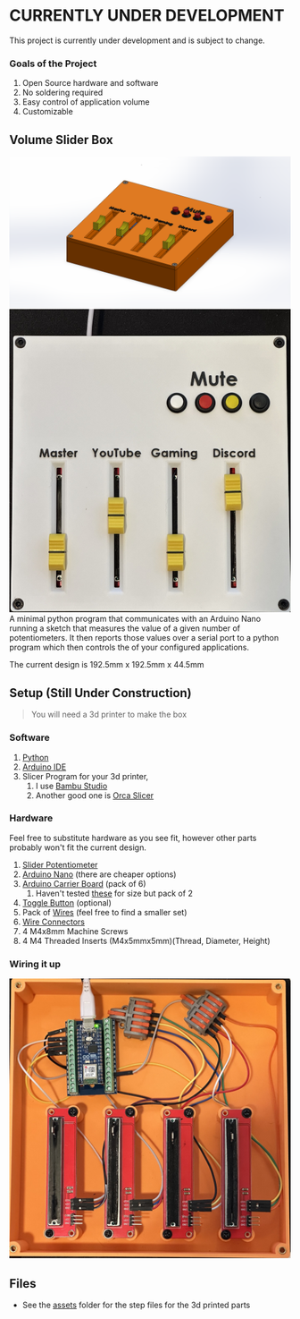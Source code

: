 # CURRENTLY UNDER DEVELOPMENT
This project is currently under development and is subject to change.
### Goals of  the Project
1. Open Source hardware and software
2. No soldering required
3. Easy control of application volume
4. Customizable 
## Volume Slider Box
![Volume Slider Box](assets/Volume%20Slider%20Box%20Assembly%20V2%20Trimetric.PNG)
![SlideBoxWhiteTop](assets/white_top_box.jpg)
A minimal python program that communicates with an Arduino Nano running a sketch that measures the value of a given
number of potentiometers. It then reports those values over a serial port to a python program which then controls the
 of your configured applications.

The current design is 192.5mm x 192.5mm x 44.5mm

## Setup (Still Under Construction)
> You will need a 3d printer to make the box

### Software
1. [Python](https://www.python.org/downloads/)
2. [Arduino IDE](https://www.arduino.cc/en/software)
3. Slicer Program for your 3d printer, 
   1. I use [Bambu Studio](https://bambulab.com/en/download/studio)
   2. Another good one is [Orca Slicer](https://github.com/SoftFever/OrcaSlicer)

### Hardware
Feel free to substitute hardware as you see fit, however other parts probably won't fit the current design.

1. [Slider Potentiometer](https://www.amazon.com/dp/B0D2L6LJXC?psc=1&ref=ppx_yo2ov_dt_b_product_details)
2. [Arduino Nano](https://www.amazon.com/Arduino-Nano-Every-headers-Mounted/dp/B07WWK29XF/ref=sr_1_1?crid=168ZUYOMRKRR2&dib=eyJ2IjoiMSJ9.LWBZoWBHsaivlvmKMQtyh8aVmGqwhO_Uv02Fkr2rtnxyujYzfqH9yr56FkWI4avqj3p1KnYchWR0ldi-xuH6ancgnyWpzNHx6i3OvDBzUWydQyIrU9a0xOPJK86aYnqFbm2I5VYH0hKh4Sqnq2qP6KPeVyF5u-qXeMKngBzFeCQQmCEITSOzZXoKWDMNDzdII6v01uIvBZO_v3NHnadwJiXPNZN6UxfBNHwz1-HkWFc.SRVM0ohIEqW_A2jvBji0uXz2fVqxpcV_TozOnLXJs-w&dib_tag=se&keywords=arduino%2Bnano+with+headers&qid=1721949526&sprefix=arduino%2Bnano+with+header%2Caps%2C141&sr=8-1) (there are cheaper options)
3. [Arduino Carrier Board](https://www.amazon.com/dp/B0B4Z7NJ9J?ref=ppx_yo2ov_dt_b_product_details&th=1) (pack of 6)
   1. Haven't tested [these](https://www.amazon.com/NOYITO-Terminal-Adapter-Arduino-ATMEGA328P-AU/dp/B07CBSMQ6T/ref=sr_1_11?crid=NPC0ZSFQI7FN&dib=eyJ2IjoiMSJ9.l6nimXctZz9Wf_Soh66VqO1kvJZNXapVhnioU2CWXjpa5nt6hjQ0IyPlsSNqVZPqpbfem1YC5cmJUsTGNA1OkT2f4-CSnEy9dKq_wMYX3I2fshni0TsXDGZ7nQCKI90w6FeBEACu8Dq22OCt48I0raPOeBPW9dOvVDtcIQNJHWBMJQ58vr9ubUFtj5LSAGPp5gtzY1rI8XP7q9GT3hzJ6i_YCJ-cFkDDg3egfYo02S8Zly2E84oIv8Rfit2_P6Lpp80j5AfCea9ZVFB7RJJtDcaMePTvVA3bQu5wYEkgSmw.JkVXJp4X6cSW-ByK5PBm_eCB0XrBhDiIiPWaJP8HYqA&dib_tag=se&keywords=arduino+nano+carrier+board&qid=1721949629&s=industrial&sprefix=arduino+nano+carrier+boar%2Cindustrial%2C117&sr=1-11) for size but pack of 2
4. [Toggle Button](https://www.amazon.com/dp/B0C61WY1JM?ref=ppx_yo2ov_dt_b_product_details&th=1) (optional)
5. Pack of [Wires](https://www.amazon.com/dp/B089FZ79CS?ref=ppx_yo2ov_dt_b_product_details&th=1) (feel free to find a smaller set)
6. [Wire Connectors](https://www.amazon.com/dp/B09VSYG3H5?ref=ppx_yo2ov_dt_b_product_details&th=1)
7. 4 M4x8mm Machine Screws
8. 4 M4 Threaded Inserts (M4x5mmx5mm)(Thread, Diameter, Height)

### Wiring it up

![Wired Up](assets/Inside_wiring.jpg)

## Files
- See the [assets](assets) folder for the step files for the 3d printed parts
